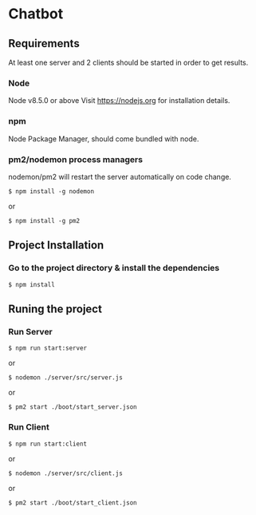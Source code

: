 # Chatbot #

## Requirements

At least one server and 2 clients should be started in order to get results.

### Node

Node v8.5.0 or above
Visit https://nodejs.org for installation details.

### npm

Node Package Manager, should come bundled with node.


### pm2/nodemon process managers
nodemon/pm2 will restart the server automatically on code change.

`$ npm install -g nodemon`

or

`$ npm install -g pm2`


## Project Installation

### Go to the project directory & install the dependencies

`$ npm install`


## Runing the project

### Run Server

`$ npm run start:server`

or

`$ nodemon ./server/src/server.js`

or

`$ pm2 start ./boot/start_server.json`


### Run Client

`$ npm run start:client`

or

`$ nodemon ./server/src/client.js`

or

`$ pm2 start ./boot/start_client.json`


